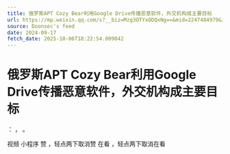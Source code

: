 ```yaml
---
title: 俄罗斯APT Cozy Bear利用Google Drive传播恶意软件，外交机构成主要目标
url: https://mp.weixin.qq.com/s?__biz=Mzg3OTYxODQxNg==&mid=2247484979&idx=1&sn=6f073dc9e9aa81a142769b071d8a38d5
source: Doonsec's feed
date: 2024-09-17
fetch_date: 2025-10-06T18:22:54.009042
---
```


# 俄罗斯APT Cozy Bear利用Google Drive传播恶意软件，外交机构成主要目标

：
，
。

视频
小程序
赞
，轻点两下取消赞
在看
，轻点两下取消在看